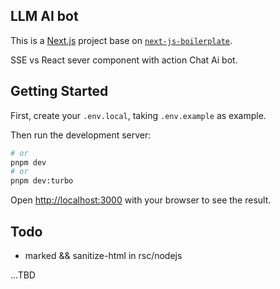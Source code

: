 ## LLM AI bot

This is a [Next.js](https://nextjs.org/) project base on [`next-js-boilerplate`](https://github.com/qinsong77/Next-js-Boilerplate).

SSE vs React sever component with action Chat Ai bot.

## Getting Started

First, create your `.env.local`, taking `.env.example` as example.

Then run the development server:

```bash
# or
pnpm dev
# or
pnpm dev:turbo
```

Open [http://localhost:3000](http://localhost:3000) with your browser to see the result.

## Todo

- marked && sanitize-html in rsc/nodejs

...TBD
